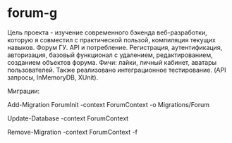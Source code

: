 # forum-g
Цель проекта - изучение современного бэкенда веб-разработки, которую я совместил с практической пользой, компиляция текущих навыков. Форум ГУ. API и потребление. Регистрация, аутентификация, авторизация, базовый функционал с удалением, редактированием, созданием объектов форума. Фичи: лайки, личный кабинет, аватары пользователей. Также реализовано интеграционное тестирование. (API запросы, InMemoryDB, XUnit).

Миграции:

Add-Migration ForumInit -context ForumContext -o Migrations/Forum

Update-Database -context ForumContext

Remove-Migration -context ForumContext -f
